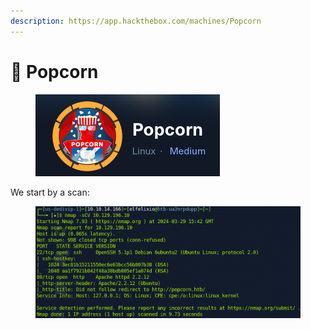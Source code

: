 ```yaml
---
description: https://app.hackthebox.com/machines/Popcorn
---
```


# 🍿 Popcorn

<figure><img src="../../../.gitbook/assets/image (2).png" alt=""><figcaption></figcaption></figure>

We start by a scan:

<figure><img src="../../../.gitbook/assets/image (3).png" alt=""><figcaption></figcaption></figure>
